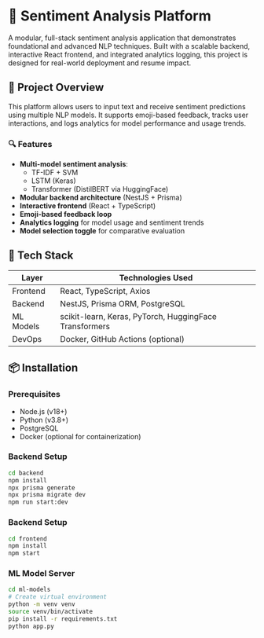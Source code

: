 # 🧠 Sentiment Analysis Platform

A modular, full-stack sentiment analysis application that demonstrates foundational and advanced NLP techniques. Built with a scalable backend, interactive React frontend, and integrated analytics logging, this project is designed for real-world deployment and resume impact.

## 🚀 Project Overview

This platform allows users to input text and receive sentiment predictions using multiple NLP models. It supports emoji-based feedback, tracks user interactions, and logs analytics for model performance and usage trends.

### 🔍 Features

- **Multi-model sentiment analysis**:
  - TF-IDF + SVM
  - LSTM (Keras)
  - Transformer (DistilBERT via HuggingFace)
- **Modular backend architecture** (NestJS + Prisma)
- **Interactive frontend** (React + TypeScript)
- **Emoji-based feedback loop**
- **Analytics logging** for model usage and sentiment trends
- **Model selection toggle** for comparative evaluation

## 🧱 Tech Stack

| Layer       | Technologies Used                                  |
|------------|-----------------------------------------------------|
| Frontend   | React, TypeScript, Axios                            |
| Backend    | NestJS, Prisma ORM, PostgreSQL                      |
| ML Models  | scikit-learn, Keras, PyTorch, HuggingFace Transformers |
| DevOps     | Docker, GitHub Actions (optional)                   |

## 📦 Installation

### Prerequisites

- Node.js (v18+)
- Python (v3.8+)
- PostgreSQL
- Docker (optional for containerization)

### Backend Setup

```bash
cd backend
npm install
npx prisma generate
npx prisma migrate dev
npm run start:dev
```

### Backend Setup

```bash
cd frontend
npm install
npm start
```
### ML Model Server

```bash
cd ml-models
# Create virtual environment
python -m venv venv
source venv/bin/activate
pip install -r requirements.txt
python app.py
```
